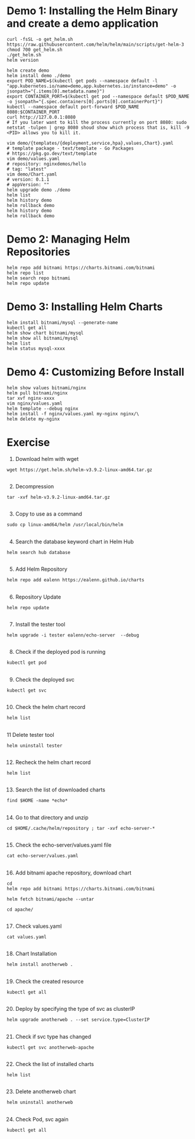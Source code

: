 # Demo 1: Installing the Helm Binary and create a demo application
```
curl -fsSL -o get_helm.sh https://raw.githubusercontent.com/helm/helm/main/scripts/get-helm-3
chmod 700 get_helm.sh
./get_helm.sh
helm version

helm create demo
helm install demo ./demo
export POD_NAME=$(kubectl get pods --namespace default -l "app.kubernetes.io/name=demo,app.kubernetes.io/instance=demo" -o jsonpath="{.items[0].metadata.name}")
export CONTAINER_PORT=$(kubectl get pod --namespace default $POD_NAME -o jsonpath="{.spec.containers[0].ports[0].containerPort}")
kubectl --namespace default port-forward $POD_NAME 8080:$CONTAINER_PORT
curl http://127.0.0.1:8080
# If you later want to kill the process currently on port 8080: sudo netstat -tulpen | grep 8080 shoud show which process that is, kill -9 <PID> allows you to kill it.
```
```
vim demo/{templates/{deployment,service,hpa},values,Chart}.yaml
# template package - text/template - Go Packages
# https://pkg.go.dev/text/template
vim demo/values.yaml
# repository: nginxdemos/hello
# tag: "latest"
vim demo/Chart.yaml
# version: 0.1.1
# appVersion: ""
helm upgrade demo ./demo
helm list
helm history demo
helm rollback demo
helm history demo
helm rollback demo
```
# Demo 2: Managing Helm Repositories
```
helm repo add bitnami https://charts.bitnami.com/bitnami
helm repo list
helm search repo bitnami
helm repo update
```
# Demo 3: Installing Helm Charts
```
helm install bitnami/mysql --generate-name
kubectl get all
helm show chart bitnami/mysql
helm show all bitnami/mysql
helm list
helm status mysql-xxxx
```
# Demo 4: Customizing Before Install
```
helm show values bitnami/nginx
helm pull bitnami/nginx
tar xvf nginx-xxxx
vim nginx/values.yaml
helm template --debug nginx
helm install -f nginx/values.yaml my-nginx nginx/\
helm delete my-nginx
```
# Exercise


1. Download helm with wget
```
wget https://get.helm.sh/helm-v3.9.2-linux-amd64.tar.gz
```

##

2. Decompression
```
tar -xvf helm-v3.9.2-linux-amd64.tar.gz
```

##

3. Copy to use as a command
```
sudo cp linux-amd64/helm /usr/local/bin/helm
```

##

4. Search the database keyword chart in Helm Hub
```
helm search hub database
```

##

5. Add Helm Repository
```
helm repo add ealenn https://ealenn.github.io/charts
```

##

6. Repository Update
```
helm repo update
```

##

7. Install the tester tool
```
helm upgrade -i tester ealenn/echo-server  --debug
```

##

8. Check if the deployed pod is running
```
kubectl get pod
```

##

9. Check the deployed svc
```
kubectl get svc
```

##

10. Check the helm chart record
```
helm list
```

##

11 Delete tester tool
```
helm uninstall tester
```

##

12. Recheck the helm chart record
```
helm list
```

##

13. Search the list of downloaded charts
```
find $HOME -name *echo*
```

##

14. Go to that directory and unzip
```
cd $HOME/.cache/helm/repository ; tar -xvf echo-server-*
```

##

15. Check the echo-server/values.yaml file
```
cat echo-server/values.yaml
```

##

16. Add bitnami apache repository, download chart
```
cd
helm repo add bitnami https://charts.bitnami.com/bitnami
```

```
helm fetch bitnami/apache --untar
```

```
cd apache/
```

##

17. Check values.yaml
```
cat values.yaml
```

##

18. Chart Installation
```
helm install anotherweb .
```

##

19. Check the created resource
```
kubectl get all
```

##

20. Deploy by specifying the type of svc as clusterIP
```
helm upgrade anotherweb . --set service.type=ClusterIP
```

##

21. Check if svc type has changed
```
kubectl get svc anotherweb-apache
```

##

22. Check the list of installed charts
```
helm list
```

##

23. Delete anotherweb chart
```
helm uninstall anotherweb
```

##

24. Check Pod, svc again
```
kubectl get all
```
